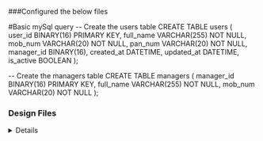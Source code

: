 ###Configured the below files

#Basic mySql query
-- Create the users table
CREATE TABLE users (
  user_id BINARY(16) PRIMARY KEY,
  full_name VARCHAR(255) NOT NULL,
  mob_num VARCHAR(20) NOT NULL,
  pan_num VARCHAR(20) NOT NULL,
  manager_id BINARY(16),
  created_at DATETIME,
  updated_at DATETIME,
  is_active BOOLEAN
);

-- Create the managers table
CREATE TABLE managers (
  manager_id BINARY(16) PRIMARY KEY,
  full_name VARCHAR(255) NOT NULL,
  mob_num VARCHAR(20) NOT NULL
);

### Design Files
<details>
  Implented files:
- `src/main/java/controller/UserController.java`
- `src/main/java/model/UserController.java`
- `src/main/java/controller/Manager.java`
- `src/main/java/controller/User.java`
- `src/main/java/repository/Manager.java`
- `src/main/java/repository/User.java`
- `src/main/java/Service/UserService.java`
- `src/main/java/Service/UserController.java`
  
</details>
